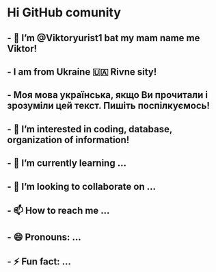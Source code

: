
# Hi GitHub comunity

## - 👋 I’m @Viktoryurist1 bat my mаm name me Viktor!
## - I am from Ukraine 🇺🇦 Rivne sity!
## - Моя мова українська, якщо Ви прочитали і зрозуміли цей текст. Пишіть поспілкуємось!
## - 👀 I’m interested in coding, database, organization of information!
## - 🌱 I’m currently learning ...
## - 💞️ I’m looking to collaborate on ...
## - 📫 How to reach me ...
## - 😄 Pronouns: ...
## - ⚡ Fun fact: ...

<!---
Viktoryurist1/Viktoryurist1 is a ✨ special ✨ repository because its `README.md` (this file) appears on your GitHub profile.
You can click the Preview link to take a look at your changes.
--->
